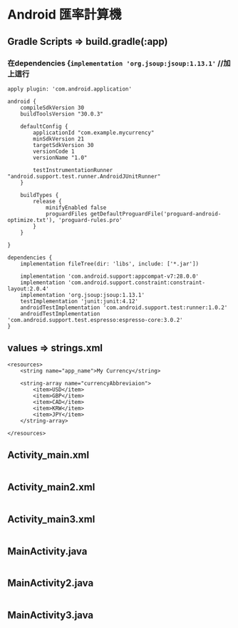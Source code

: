 Android 匯率計算機
=================
Gradle Scripts => build.gradle(:app)
-----------------------------------
### 在dependencies {`implementation 'org.jsoup:jsoup:1.13.1'` //**加上這行**
```
apply plugin: 'com.android.application'

android {
    compileSdkVersion 30
    buildToolsVersion "30.0.3"

    defaultConfig {
        applicationId "com.example.mycurrency"
        minSdkVersion 21
        targetSdkVersion 30
        versionCode 1
        versionName "1.0"

        testInstrumentationRunner "android.support.test.runner.AndroidJUnitRunner"
    }

    buildTypes {
        release {
            minifyEnabled false
            proguardFiles getDefaultProguardFile('proguard-android-optimize.txt'), 'proguard-rules.pro'
        }
    }

}

dependencies {
    implementation fileTree(dir: 'libs', include: ['*.jar'])

    implementation 'com.android.support:appcompat-v7:28.0.0'
    implementation 'com.android.support.constraint:constraint-layout:2.0.4'
    implementation 'org.jsoup:jsoup:1.13.1'
    testImplementation 'junit:junit:4.12'
    androidTestImplementation 'com.android.support.test:runner:1.0.2'
    androidTestImplementation 'com.android.support.test.espresso:espresso-core:3.0.2'
}

```
values => strings.xml
---------------------
```
<resources>
    <string name="app_name">My Currency</string>

    <string-array name="currencyAbbreviaion">
        <item>USD</item>
        <item>GBP</item>
        <item>CAD</item>
        <item>KRW</item>
        <item>JPY</item>
    </string-array>

</resources>

```
Activity_main.xml
------------------
```

```
Activity_main2.xml
------------------
```

```
Activity_main3.xml
------------------
```

```
MainActivity.java
------------------
```

```
MainActivity2.java
------------------
```

```
MainActivity3.java
------------------
```

```
